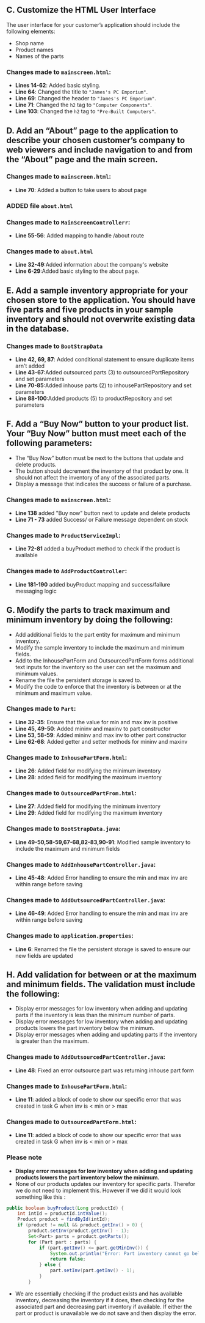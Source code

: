 ## C. Customize the HTML User Interface

The user interface for your customer’s application should include the following elements:
- Shop name
- Product names
- Names of the parts

### Changes made to `mainscreen.html`:

- **Lines 14-62**: Added basic styling.
- **Line 64**: Changed the title to `"James's PC Emporium"`.
- **Line 69**: Changed the header to `"James's PC Emporium"`.
- **Line 71**: Changed the `h2` tag to `"Computer Components"`.
- **Line 103**: Changed the `h2` tag to `"Pre-Built Computers"`.

## D.  Add an “About” page to the application to describe your chosen customer’s company to web viewers and include navigation to and from the “About” page and the main screen.
### Changes made to `mainscreen.html`:
- **Line 70**: Added a button to take users to about page  
### ADDED file `about.html`
### Changes made to `MainScreenControllerr`:
- **Line 55-56**: Added mapping to handle /about route
### Changes made to `about.html`
- **Line 32-49**:Added information about the company's website
- **Line 6-29**:Added basic styling to the about page.

## E.  Add a sample inventory appropriate for your chosen store to the application. You should have five parts and five products in your sample inventory and should not overwrite existing data in the database.
### Changes made to `BootStrapData`
- **Line 42, 69, 87**: Added conditional statement to ensure duplicate items arn't added
- **Line 43-67**:Added outsourced parts (3) to outsourcedPartRepository and set parameters
- **Line 70-85**:Added inhouse parts (2) to inhousePartRepository and set parameters
- **Line 88-100**:Added products (5) to productRepository and set parameters

## F.  Add a “Buy Now” button to your product list. Your “Buy Now” button must meet each of the following parameters:
- The “Buy Now” button must be next to the buttons that update and delete products.
- The button should decrement the inventory of that product by one. It should not affect the inventory of any of the associated parts.
- Display a message that indicates the success or failure of a purchase.
### Changes made to `mainscreen.html`:
- **Line 138** added "Buy now" button next to update and delete products
- **Line 71 - 73** added Success/ or Failure message dependent on stock 
### Changes made to `ProductServiceImpl`:
- **Line 72-81** added a buyProduct method to check if the product is available
### Changes made to `AddProductController`:
- **Line 181-190** added buyProduct mapping and success/failure messaging logic

## G.  Modify the parts to track maximum and minimum inventory by doing the following:
- Add additional fields to the part entity for maximum and minimum inventory.
- Modify the sample inventory to include the maximum and minimum fields.
- Add to the InhousePartForm and OutsourcedPartForm forms additional text inputs for the inventory so the user can set the maximum and minimum values.
- Rename the file the persistent storage is saved to.
- Modify the code to enforce that the inventory is between or at the minimum and maximum value.
### Changes made to `Part`:
- **Line 32-35**: Ensure that the value for min and max inv is positive
- **Line 45, 49-50**: Added mininv and maxinv to part constructor
- **Line 53, 58-59**: Added mininv and max inv to other part constructor
- **Line 62-68**: Added getter and setter methods for mininv and maxinv
### Changes made to `InhousePartForm.html`:
- **Line 26**: Added field for modifying the minimum inventory
- **Line 28**: added field for modifying the maximum inventory
### Changes made to `OutsourcedPartFrom.html`:
- **Line 27**: Added field for modifying the minimum inventory
- **Line 29**: Added field for modifying the maximum inventory
### Changes made to `BootStrapData.java`:
- **Line 49-50,58-59,67-68,82-83,90-91**: Modified sample inventory to include the maximum and minimum fields
### Changes made to `AddInhousePartController.java`:
- **Line 45-48**: Added Error handling to ensure the min and max inv are within range before saving
### Changes made to `AddOutsourcedPartController.java`:
- **Line 46-49**: Added Error handling to ensure the min and max inv are within range before saving
### Changes made to `application.properties`:
- **Line 6**: Renamed the file the persistent storage is saved to ensure our new fields are updated

## H.  Add validation for between or at the maximum and minimum fields. The validation must include the following:
- Display error messages for low inventory when adding and updating parts if the inventory is less than the minimum number of parts.
- Display error messages for low inventory when adding and updating products lowers the part inventory below the minimum.
- Display error messages when adding and updating parts if the inventory is greater than the maximum.

### Changes made to `AddOutsourcedPartController.java`:
- **Line 48**: Fixed an error outsource part was returning inhouse part form

### Changes made to `InhousePartForm.html`:
- **Line 11**: added a block of code to show our specific error that was created in task G when inv is < min or > max
### Changes made to `OutsourcedPartForm.html`:
- **Line 11**: added a block of code to show our specific error that was created in task G when inv is < min or > max
### Please note 
- **Display error messages for low inventory when adding and updating products lowers the part inventory below the minimum.**
- None of our products updates our inventory for specific parts. Therefor we do not need to implement this. However if we did it would look something like this :
```java
public boolean buyProduct(Long productId) {
    int intId = productId.intValue();
    Product product = findById(intId);
    if (product != null && product.getInv() > 0) {
        product.setInv(product.getInv() - 1);
        Set<Part> parts = product.getParts();
        for (Part part : parts) {
            if (part.getInv() <= part.getMinInv()) {
                System.out.println("Error: Part inventory cannot go below minimum for part: " + part.getName());
                return false;  
            } else {
                part.setInv(part.getInv() - 1);
            }
        }
```
- We are essentially checking if the product exists and has available inventory, decreasing the inventory if it does, then checking for the associated part and decreasing part inventory if available. If either the part or product is unavailable we do not save and then display the error. 



